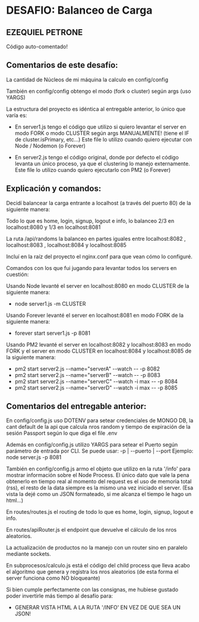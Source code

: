 # DESAFIO: Balanceo de Carga
## EZEQUIEL PETRONE

Código auto-comentado!

## Comentarios de este desafío:

La cantidad de Núcleos de mi máquina la calculo en config/config

También en config/config obtengo el modo (fork o cluster) según args (uso YARGS)

La estructura del proyecto es idéntica al entregable anterior, lo único que varía es:

- En server1.js tengo el código que utilizo si quiero levantar el server en modo FORK o modo CLUSTER según args MANUALMENTE! (tiene el IF de cluster.isPrimary, etc...)
Este file lo utilizo cuando quiero ejecutar con Node / Nodemon (o Forever)

- En server2.js tengo el código original, donde por defecto el código levanta un único proceso, ya que el clustering lo manejo externamente.
Este file lo utilizo cuando quiero ejecutarlo con PM2 (o Forever)

## Explicación y comandos:

Decidí balancear la carga entrante a localhost (a través del puerto 80) de la siguiente manera:

Todo lo que es home, login, signup, logout e info, lo balanceo 2/3 en localhost:8080 y 1/3 en localhost:8081

La ruta /api/randoms la balanceo en partes iguales entre localhost:8082 , localhost:8083 , localhost:8084 y localhost:8085

Incluí en la raíz del proyecto el nginx.conf para que vean cómo lo configuré.


Comandos con los que fui jugando para levantar todos los servers en cuestión:

Usando Node levanté el server en localhost:8080 en modo CLUSTER de la siguiente manera:
- node server1.js -m CLUSTER

Usando Forever levanté el server en localhost:8081 en modo FORK de la siguiente manera:
- forever start server1.js -p 8081

Usando PM2 levanté el server en localhost:8082 y localhost:8083 en modo FORK y el server en modo CLUSTER en localhost:8084 y localhost:8085 de la siguiente manera:
- pm2 start server2.js --name="serverA" --watch -- -p 8082
- pm2 start server2.js --name="serverB" --watch -- -p 8083
- pm2 start server2.js --name="serverC" --watch -i max -- -p 8084
- pm2 start server2.js --name="serverD" --watch -i max -- -p 8085

## Comentarios del entregable anterior:

En config/config.js uso DOTENV para setear credenciales de MONGO DB, la cant default de la api que calcula nros random y tiempo de expiración de la sesión Passport según lo que diga el file .env

Además en config/config.js utilizo YARGS para setear el Puerto según parámetro de entrada por CLI.
Se puede usar: -p | --puerto | --port
Ejemplo: node server.js -p 8081

También en config/config.js armo el objeto que utilizo en la ruta '/info' para mostrar información sobre el Node Process. 
El único dato que vale la pena obtenerlo en tiempo real al momento del request es el uso de memoria total (rss), el resto de la data siempre es la mismo una vez iniciado el server.
(Esa vista la dejé como un JSON formateado, si me alcanza el tiempo le hago un html...)

En routes/routes.js el routing de todo lo que es home, login, signup, logout e info.

En routes/apiRouter.js el endpoint que devuelve el cálculo de los nros aleatorios.

La actualización de productos no la manejo con un router sino en paralelo mediante sockets.

En subprocesos/calculo.js está el código del child process que lleva acabo el algoritmo que genera y registra los nros aleatorios (de esta forma el server funciona como NO bloqueante)

Si bien cumple perfectamente con las consignas, me hubiese gustado poder invertirle más tiempo al desafío para:
- GENERAR VISTA HTML A LA RUTA '/INFO' EN VEZ DE QUE SEA UN JSON!
